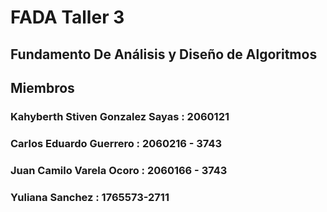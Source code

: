 # FADA Taller 3
## Fundamento De Análisis y Diseño de Algoritmos

## Miembros
### Kahyberth Stiven Gonzalez Sayas : 2060121
### Carlos Eduardo Guerrero : 2060216 - 3743
### Juan Camilo Varela Ocoro : 2060166 - 3743
### Yuliana Sanchez : 1765573-2711
